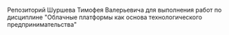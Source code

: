 Репозиторий Шуршева Тимофея Валерьевича для выполнения работ по дисциплине "Облачные платформы как основа технологического предпринимательства"
